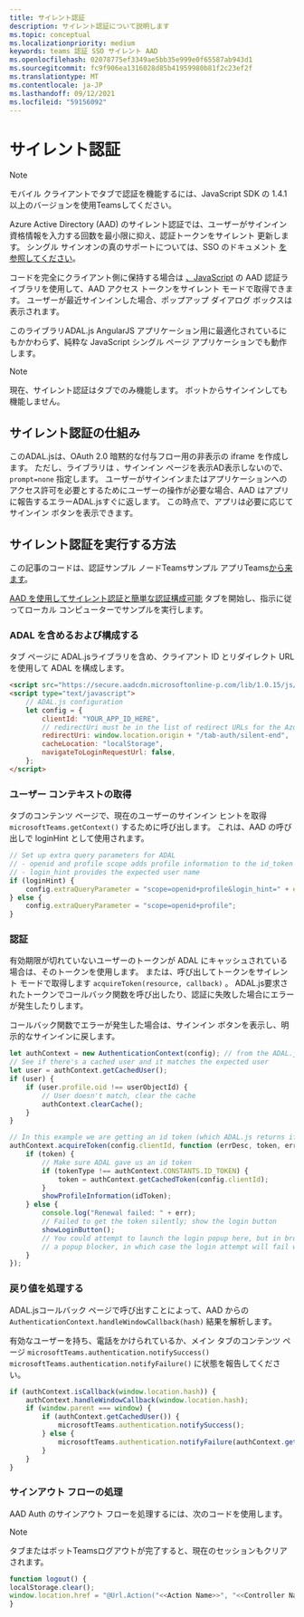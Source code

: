 ```yaml
---
title: サイレント認証
description: サイレント認証について説明します
ms.topic: conceptual
ms.localizationpriority: medium
keywords: teams 認証 SSO サイレント AAD
ms.openlocfilehash: 02078775ef3349ae5bb35e999e0f65587ab943d1
ms.sourcegitcommit: fc9f906ea1316028d85b41959980b81f2c23ef2f
ms.translationtype: MT
ms.contentlocale: ja-JP
ms.lasthandoff: 09/12/2021
ms.locfileid: "59156092"
---
```

# <a name="silent-authentication"></a>サイレント認証

> [!NOTE]
> モバイル クライアントでタブで認証を機能するには、JavaScript SDK の 1.4.1 以上のバージョンを使用Teamsしてください。

Azure Active Directory (AAD) のサイレント認証では、ユーザーがサインイン資格情報を入力する回数を最小限に抑え、認証トークンをサイレント 更新します。 シングル サインオンの真のサポートについては、SSO のドキュメント [を参照してください](~/tabs/how-to/authentication/auth-aad-sso.md)。

コードを完全にクライアント側に保持する場合は [、JavaScript](/azure/active-directory/develop/active-directory-authentication-libraries) の AAD 認証ライブラリを使用して、AAD アクセス トークンをサイレント モードで取得できます。 ユーザーが最近サインインした場合、ポップアップ ダイアログ ボックスは表示されます。

このライブラリADAL.js AngularJS アプリケーション用に最適化されているにもかかわらず、純粋な JavaScript シングル ページ アプリケーションでも動作します。

> [!NOTE]
> 現在、サイレント認証はタブでのみ機能します。 ボットからサインインしても機能しません。

## <a name="how-silent-authentication-works"></a>サイレント認証の仕組み

このADAL.jsは、OAuth 2.0 暗黙的な付与フロー用の非表示の iframe を作成します。 ただし、ライブラリは 、サインイン ページを表示AD表示しないので、 `prompt=none` 指定します。 ユーザーがサインインまたはアプリケーションへのアクセス許可を必要とするためにユーザーの操作が必要な場合、AAD はアプリに報告するエラーADAL.jsすぐに返します。 この時点で、アプリは必要に応じてサインイン ボタンを表示できます。

## <a name="how-to-do-silent-authentication"></a>サイレント認証を実行する方法

この記事のコードは、認証サンプル ノードTeamsサンプル アプリTeams[から来ます](https://github.com/OfficeDev/Microsoft-Teams-Samples/blob/main/samples/app-auth/nodejs/src/views/tab/silent/silent.hbs)。

[AAD を使用してサイレント認証と簡単な認証構成可能](https://github.com/OfficeDev/Microsoft-Teams-Samples/tree/main/samples/tab-channel-group-config-page-auth/csharp) タブを開始し、指示に従ってローカル コンピューターでサンプルを実行します。

### <a name="include-and-configure-adal"></a>ADAL を含めるおよび構成する

タブ ページに ADAL.jsライブラリを含め、クライアント ID とリダイレクト URL を使用して ADAL を構成します。

```html
<script src="https://secure.aadcdn.microsoftonline-p.com/lib/1.0.15/js/adal.min.js" integrity="sha384-lIk8T3uMxKqXQVVfFbiw0K/Nq+kt1P3NtGt/pNexiDby2rKU6xnDY8p16gIwKqgI" crossorigin="anonymous"></script>
<script type="text/javascript">
    // ADAL.js configuration
    let config = {
        clientId: "YOUR_APP_ID_HERE",
        // redirectUri must be in the list of redirect URLs for the Azure AD app
        redirectUri: window.location.origin + "/tab-auth/silent-end",
        cacheLocation: "localStorage",
        navigateToLoginRequestUrl: false,
    };
</script>
```

### <a name="get-the-user-context"></a>ユーザー コンテキストの取得

タブのコンテンツ ページで、現在のユーザーのサインイン ヒントを取得 `microsoftTeams.getContext()` するために呼び出します。 これは、AAD の呼び出しで loginHint として使用されます。

```javascript
// Set up extra query parameters for ADAL
// - openid and profile scope adds profile information to the id_token
// - login_hint provides the expected user name
if (loginHint) {
    config.extraQueryParameter = "scope=openid+profile&login_hint=" + encodeURIComponent(loginHint);
} else {
    config.extraQueryParameter = "scope=openid+profile";
}
```

### <a name="authenticate"></a>認証

有効期限が切れていないユーザーのトークンが ADAL にキャッシュされている場合は、そのトークンを使用します。 または、呼び出してトークンをサイレント モードで取得します `acquireToken(resource, callback)` 。 ADAL.js要求されたトークンでコールバック関数を呼び出したり、認証に失敗した場合にエラーが発生したりします。

コールバック関数でエラーが発生した場合は、サインイン ボタンを表示し、明示的なサインインに戻します。

```javascript
let authContext = new AuthenticationContext(config); // from the ADAL.js library
// See if there's a cached user and it matches the expected user
let user = authContext.getCachedUser();
if (user) {
    if (user.profile.oid !== userObjectId) {
        // User doesn't match, clear the cache
        authContext.clearCache();
    }
}

// In this example we are getting an id token (which ADAL.js returns if we ask for resource = clientId)
authContext.acquireToken(config.clientId, function (errDesc, token, err, tokenType) {
    if (token) {
        // Make sure ADAL gave us an id token
        if (tokenType !== authContext.CONSTANTS.ID_TOKEN) {
            token = authContext.getCachedToken(config.clientId);
        }
        showProfileInformation(idToken);
    } else {
        console.log("Renewal failed: " + err);
        // Failed to get the token silently; show the login button
        showLoginButton();
        // You could attempt to launch the login popup here, but in browsers this could be blocked by
        // a popup blocker, in which case the login attempt will fail with the reason FailedToOpenWindow.
    }
});
```

### <a name="process-the-return-value"></a>戻り値を処理する

ADAL.jsコールバック ページで呼び出すことによって、AAD からの `AuthenticationContext.handleWindowCallback(hash)` 結果を解析します。

有効なユーザーを持ち、電話をかけられているか、メイン タブのコンテンツ ページ `microsoftTeams.authentication.notifySuccess()` `microsoftTeams.authentication.notifyFailure()` に状態を報告してください。

```javascript
if (authContext.isCallback(window.location.hash)) {
    authContext.handleWindowCallback(window.location.hash);
    if (window.parent === window) {
        if (authContext.getCachedUser()) {
            microsoftTeams.authentication.notifySuccess();
        } else {
            microsoftTeams.authentication.notifyFailure(authContext.getLoginError());
        }
    }
}
```

### <a name="handle-sign-out-flow"></a>サインアウト フローの処理

AAD Auth のサインアウト フローを処理するには、次のコードを使用します。

> [!NOTE]
> タブまたはボットTeamsログアウトが完了すると、現在のセッションもクリアされます。

```javascript
function logout() {
localStorage.clear();
window.location.href = "@Url.Action("<<Action Name>>", "<<Controller Name>>")";
}
```
